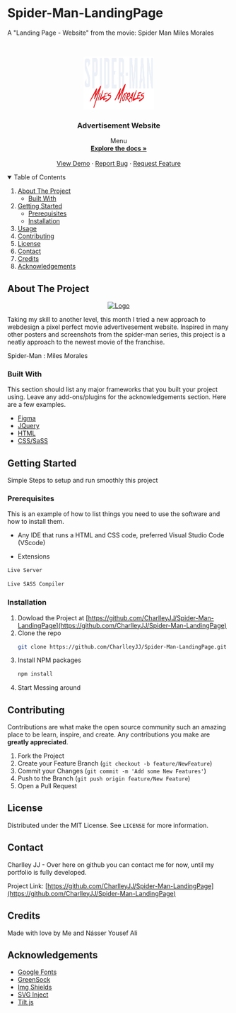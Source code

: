 # Spider-Man-LandingPage
A "Landing Page - Website" from the movie: Spider Man Miles Morales



<!-- PROJECT LOGO -->
<br />
<p align="center">
  <a href="https://github.com/CharlleyJJ/Spider-Man-LandingPage">
    <img src="img/spiderman-text.png" alt="Logo" width="160" height="120">
  </a>

  <h3 align="center"> Advertisement Website</h3>

  <p align="center">
    Menu
    <br />
    <a href="https://github.com/CharlleyJJ/Spider-Man-LandingPage"><strong>Explore the docs »</strong></a>
    <br />
    <br />
    <a href="https://spider-man-game-advertisement.vercel.app/">View Demo</a>
    ·
    <a href="https://github.com/CharlleyJJ/Spider-Man-LandingPage/issues">Report Bug</a>
    ·
    <a href="https://github.com/CharlleyJJ/Spider-Man-LandingPage/issues">Request Feature</a>
  </p>
</p>



<!-- TABLE OF CONTENTS -->
<details open="open">
  <summary>Table of Contents</summary>
  <ol>
    <li>
      <a href="#about-the-project">About The Project</a>
      <ul>
        <li><a href="#built-with">Built With</a></li>
      </ul>
    </li>
    <li>
      <a href="#getting-started">Getting Started</a>
      <ul>
        <li><a href="#prerequisites">Prerequisites</a></li>
        <li><a href="#installation">Installation</a></li>
      </ul>
    </li>
    <li><a href="#usage">Usage</a></li>
    <li><a href="#contributing">Contributing</a></li>
    <li><a href="#license">License</a></li>
    <li><a href="#contact">Contact</a></li>
    <li><a href="#credits">Credits</a></li>
    <li><a href="#acknowledgements">Acknowledgements</a></li>
  </ol>
</details>



<!-- ABOUT THE PROJECT -->
## About The Project

<p align="center">
  <a href="https://github.com/CharlleyJJ/Spider-Man-LandingPage/img/2021-04-29 07-47-02 (1).gif">
    <img src="img/2021-04-29 07-47-02 (1).gif" alt="Logo" width="500" height="340">
  </a>

Taking my skill to another level, this month I tried a new approach to webdesign a pixel perfect movie advertivesement website.
Inspired in many other posters and screenshots from the spider-man series, this project is a neatly approach to the newest movie of the franchise.

Spider-Man : Miles Morales

### Built With

This section should list any major frameworks that you built your project using. Leave any add-ons/plugins for the acknowledgements section. Here are a few examples.
* [Figma](https://www.figma.com)
* [JQuery](https://jquery.com)
* [HTML](https://www.w3schools.com/html/)
* [CSS/SaSS](https://sass-lang.com)


<!-- GETTING STARTED -->
## Getting Started

Simple Steps to setup and run smoothly this project

### Prerequisites

This is an example of how to list things you need to use the software and how to install them.
* Any IDE that runs a HTML and CSS code, preferred Visual Studio Code (VScode)

 * Extensions
  ```sh
  Live Server
  ```
  ```sh
  Live SASS Compiler
  ```

### Installation

1. Dowload the Project at [https://github.com/CharlleyJJ/Spider-Man-LandingPage](https://github.com/CharlleyJJ/Spider-Man-LandingPage)
2. Clone the repo
   ```sh
   git clone https://github.com/CharlleyJJ/Spider-Man-LandingPage.git
   ```
3. Install NPM packages
   ```sh
   npm install
   ```
4. Start Messing around


<!-- CONTRIBUTING -->
## Contributing

Contributions are what make the open source community such an amazing place to be learn, inspire, and create. Any contributions you make are **greatly appreciated**.

1. Fork the Project
2. Create your Feature Branch (`git checkout -b feature/NewFeature`)
3. Commit your Changes (`git commit -m 'Add some New Features'`)
4. Push to the Branch (`git push origin feature/New Feature`)
5. Open a Pull Request



<!-- LICENSE -->
## License

Distributed under the MIT License. See `LICENSE` for more information.



<!-- CONTACT -->
## Contact

Charlley JJ - Over here on github you can contact me for now, until my portfolio is fully developed.

Project Link: [https://github.com/CharlleyJJ/Spider-Man-LandingPage](https://github.com/CharlleyJJ/Spider-Man-LandingPage)

<!-- CREDITS -->
## Credits

Made with love by Me and Násser Yousef Ali

<!-- ACKNOWLEDGEMENTS -->
## Acknowledgements
* [Google Fonts](https://fonts.google.com)
* [GreenSock](https://greensock.com)
* [Img Shields](https://shields.io)
* [SVG Inject](https://github.com/iconfu/svg-inject)
* [Tilt.js](https://gijsroge.github.io/tilt.js/)





<!-- MARKDOWN LINKS & IMAGES -->
<!-- https://www.markdownguide.org/basic-syntax/#reference-style-links -->
[demo-url]: https://spider-man-game-advertisement.vercel.app/
[issues-url]: https://github.com/CharlleyJJ/Spider-Man-LandingPage/issues
[linkedin-url]: https://www.linkedin.com/in/charlley-j-jabbar/
